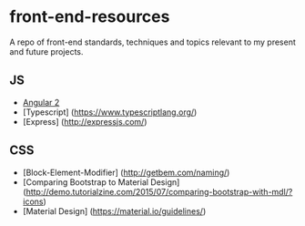 # front-end-resources
A repo of front-end standards, techniques and topics relevant to my present and future projects.

## JS
* [Angular 2](https://angular.io/)
* [Typescript] (https://www.typescriptlang.org/)
* [Express] (http://expressjs.com/)

## CSS
* [Block-Element-Modifier] (http://getbem.com/naming/)
* [Comparing Bootstrap to Material Design] (http://demo.tutorialzine.com/2015/07/comparing-bootstrap-with-mdl/?icons)
* [Material Design] (https://material.io/guidelines/)
